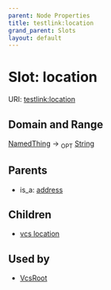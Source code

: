 ```yaml
---
parent: Node Properties
title: testlink:location
grand_parent: Slots
layout: default
---
```


# Slot: location




URI: [testlink:location](https://w3id.org/testlink/vocab/location)

## Domain and Range

[NamedThing](NamedThing.md) ->  <sub>OPT</sub> [String](types/String.md)

## Parents

 *  is_a: [address](address.md)

## Children

 *  [vcs location](vcs_location.md)

## Used by

 * [VcsRoot](VcsRoot.md)
